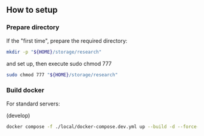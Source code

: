 ## How to setup

### Prepare directory
If the "first time", prepare the required directory:
```sh
mkdir -p "${HOME}/storage/research"
```
and set up, then execute
sudo chmod 777 
```sh
sudo chmod 777 "${HOME}/storage/research"
```

### Build docker
For standard servers:

(develop)
```sh
docker compose -f ./local/docker-compose.dev.yml up --build -d --force-recreate
```

